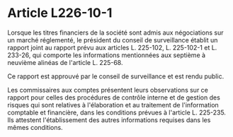 # Article L226-10-1

Lorsque les titres financiers de la société sont admis aux négociations sur un marché réglementé, le président du conseil de surveillance établit un rapport joint au rapport prévu aux articles L. 225-102, L. 225-102-1 et L. 233-26, qui comporte les informations mentionnées aux septième à neuvième alinéas de l'article L. 225-68.

Ce rapport est approuvé par le conseil de surveillance et est rendu public.

Les commissaires aux comptes présentent leurs observations sur ce rapport pour celles des procédures de contrôle interne et de gestion des risques qui sont relatives à l'élaboration et au traitement de l'information comptable et financière, dans les conditions prévues à l'article L. 225-235. Ils attestent l'établissement des autres informations requises dans les mêmes conditions.
